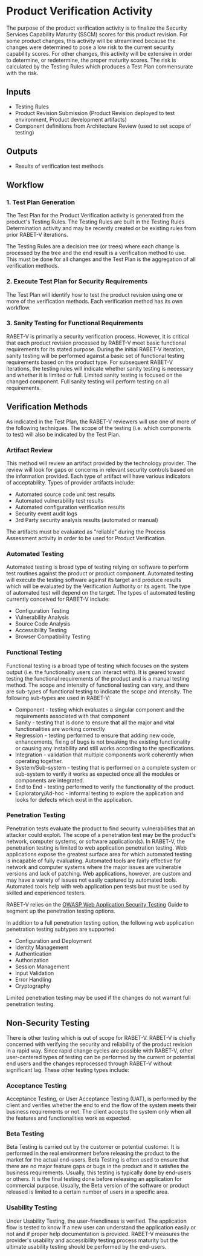 # Product Verification Activity

The purpose of the product verification activity is to finalize the Security Services Capability Maturity (SSCM) scores for this product revision. For some product changes, this activity will be streamlined because the changes were determined to pose a low risk to the current security capability scores. For other changes, this activity will be extensive in order to determine, or redetermine, the proper maturity scores. The risk is calculated by the Testing Rules which produces a Test Plan commensurate with the risk. 

## Inputs

* Testing Rules
* Product Revision Submission (Product Revision deployed to test environment, Product development artifacts)
* Component definitions from Architecture Review (used to set scope of testing)


## Outputs

* Results of verification test methods

## Workflow

### 1. Test Plan Generation

The Test Plan for the Product Verification activity is generated from the product's Testing Rules. The Testing Rules are built in the Testing Rules Determination activity and may be recently created or be existing rules from prior RABET-V iterations. 

The Testing Rules are a decision tree (or trees) where each change is processed by the tree and the end result is a verification method to use. This must be done for all changes and the Test Plan is the aggregation of all verification methods. 
 
### 2. Execute Test Plan for Security Requirements

The Test Plan will identify how to test the product revision using one or more of the verification methods. Each verification method has its own workflow. 

### 3. Sanity Testing for Functional Requirements

RABET-V is primarily a security verification process. However, it is critical that each product revision processed by RABET-V meet basic functional requirements for its stated purpose. During the initial RABET-V iteration, sanity testing will be performed against a basic set of functional testing requirements based on the product type. For subsequent RABET-V iterations, the testing rules will indicate whether sanity testing is necessary and whether it is limited or full. Limited sanity testing is focused on the changed component. Full sanity testing will perform testing on all requirements. 

## Verification Methods

As indicated in the Test Plan, the RABET-V reviewers will use one of more of the following techniques. The scope of the testing (i.e. which components to test) will also be indicated by the Test Plan.

### Artifact Review
This method will review an artifact provided by the technology provider. The review will look for gaps or concerns in relevant security controls based on the information provided. Each type of artifact will have various indicators of acceptability. Types of provider artifacts include:

* Automated source code unit test results
* Automated vulnerability test results
* Automated configuration verification results
* Security event audit logs 
* 3rd Party security analysis results (automated or manual)

The artifacts must be evaluated as "reliable" during the Process Assessment activity in order to be used for Product Verification. 

### Automated Testing
Automated testing is broad type of testing relying on software to perform test routines against the product or product component. Automated testing will execute the testing software against its target and produce results which will be evaluated by the Verification Authority or its agent. The type of automated test will depend on the target. The types of automated testing currently conceived for RABET-V include:
* Configuration Testing
* Vulnerability Analysis
* Source Code Analysis
* Accessibility Testing
* Browser Compatibility Testing



### Functional Testing
Functional testing is a broad type of testing which focuses on the system output (i.e. the functionality users can interact with). It is geared toward testing the functional requirements of the product and is a manual testing method. The scope and intensity of functional testing can vary, and there are sub-types of functional testing to indicate the scope and intensity. The following sub-types are used in RABET-V:

* Component - testing which evaluates a singular component and the requirements associated with that component
* Sanity - testing that is done to ensure that all the major and vital functionalities are working correctly
* Regression - testing performed to ensure that adding new code, enhancements, fixing of bugs is not breaking the existing functionality or causing any instability and still works according to the specifications. 
* Integration - validation that multiple components work coherently when operating together.
* System/Sub-system - testing that is performed on a complete system or sub-system to verify it works as expected once all the modules or components are integrated.
* End to End - testing performed to verify the functionality of the product.
* Exploratory/Ad-hoc - informal testing to explore the application and looks for defects which exist in the application.

### Penetration Testing
Penetration tests evaluate the product to find security vulnerabilities that an attacker could exploit. The scope of a penetration test may be the product's network, computer systems, or software application(s). In RABET-V, the penetration testing is limited to web application penetration testing. Web applications expose the greatest surface area for which automated testing is incapable of fully evaluating. Automated tools are fairly effective for network and computer systems where the major issues are vulnerable versions and lack of patching. Web applications, however, are custom and may have a variety of issues not easily captured by automated tools. Automated tools help with web application pen tests but must be used by skilled and experienced testers.

RABET-V relies on the [OWASP Web Application Security Testing](https://github.com/OWASP/wstg/tree/master/document/4-Web_Application_Security_Testing) Guide to segment up the penetration testing options.

In addition to a full penetration testing option, the following web application penetration testing subtypes are supported:
* Configuration and Deployment 
* Identity Management
* Authentication
* Authorization
* Session Management
* Input Validation
* Error Handling
* Cryptography

Limited penetration testing may be used if the changes do not warrant full penetration testing. 

## Non-Security Testing

There is other testing which is out of scope for RABET-V. RABET-V is chiefly concerned with verifying the security and reliability of the product revision in a rapid way. Since rapid change cycles are possible with RABET-V, other user-centered types of testing can be performed by the current or potential end users and the changes reprocessed through RABET-V without significant lag. These other testing types include:

### Acceptance Testing

Acceptance Testing, or User Acceptance Testing (UAT), is performed by the client and verifies whether the end to end the flow of the system meets their business requirements or not. The client accepts the system only when all the features and functionalities work as expected. 

 ### Beta Testing
Beta Testing is carried out by the customer or potential customer. It is performed in the real environment before releasing the product to the market for the actual end-users. Beta Testing is often used to ensure that there are no major feature gaps or bugs in the product and it satisfies the business requirements. 
Usually, this testing is typically done by end-users or others. It is the final testing done before releasing an application for commercial purpose. Usually, the Beta version of the software or product released is limited to a certain number of users in a specific area.

### Usability Testing
Under Usability Testing, the user-friendliness is verified. The application flow is tested to know if a new user can understand the application easily or not and if proper help documentation is provided. 
RABET-V measures the provider's usability and accessibility testing process maturity but the ultimate usability testing should be performed by the end-users.

